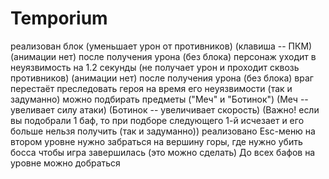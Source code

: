 # Temporium
реализован блок (уменьшает урон от противников) (клавиша -- ПКМ) (анимации нет)
после получения урона (без блока) персонаж уходит в неуязвимость на 1.2 секунды (не получает урон и проходит сквозь противников) (анимации нет)
после получения урона (без блока) враг перестаёт преследовать героя на время его неуязвимости (так и задуманно)
можно подбирать предметы ("Меч" и "Ботинок") (Меч -- увеливает силу атаки) (Ботинок -- увеличивает скорость) (Важно! если вы подобрали 1 баф, то при подборе следующего 1-й исчезает и его больше нельзя получить (так и задуманно))
реализовано Esc-меню
на втором уровне нужно забраться на вершину горы, где нужно убить босса чтобы игра завершилась (это можно сделать)
До всех бафов на уровне можно добраться
